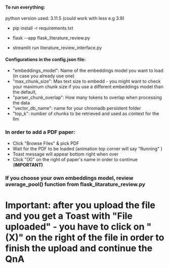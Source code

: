 
#### To run everything:

python version used: 3.11.5 (could work with less e.g 3.9)

- pip install -r requirements.txt

- flask --app flask_literature_review.py

- streamlit run literature_review_interface.py

#### Configurations in the config.json file: 

- "embeddings_model": Name of the embeddings model you want to load (in case you already use one)
- "max_chunk_size": Max text size to embedd -  you might want to check your maximum chunk size if you use a different embeddings model than the default,
- "parser_chunk_overlap": How many tokens to overlap when processing the data
- "vector_db_name": name for your chromadb persistent folder
- "top_k": number of chunks to be retrieved and used as context for the llm

### In order to add a PDF paper:

- Click "Browse Files" & pick PDF
- Wait for the PDF to be loaded (animation top corner will say "Running" )
- Toast message will appear bottom right when over
- Click "(X)" on the right of paper's name in order to continue (<b>IMPORTANT<b>)

### If you choose your own embeddings model, review average_pool() function from flask_litarature_review.py

# Important: after you upload the file and you get a Toast with "File uploaded" -  you have to click on "(X)" on the right of the file in order to finish the upload and continue the QnA